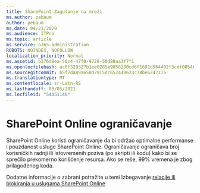 ```yaml
---
title: SharePoint Zagušanje na mreži
ms.author: pebaum
author: pebaum
ms.date: 04/21/2020
ms.audience: ITPro
ms.topic: article
ms.service: o365-administration
ROBOTS: NOINDEX, NOFOLLOW
localization_priority: Normal
ms.assetid: b376d8ea-50c4-47f0-9720-50d80aa3f7f1
ms.openlocfilehash: ac6f329327b1ee8285e9856280cd6f1691d964402f3cdf0054ba33caeb9ff7ed
ms.sourcegitcommit: b5f7da89a650d2915dc652449623c78be6247175
ms.translationtype: MT
ms.contentlocale: sr-Latn-RS
ms.lasthandoff: 08/05/2021
ms.locfileid: "54051140"
---
```

# <a name="sharepoint-online-throttling"></a>SharePoint Online ograničavanje

SharePoint Online koristi ograničavanje da bi održao optimalne performanse i pouzdanost usluge SharePoint Online. Ograničavanje ograničava broj korisničkih radnji ili istovremenih poziva (po skripti ili kodu) kako bi se sprečilo prekomerno korišćenje resursa. Ako se reše, 99% vremena je zbog prilagođenog koda.
  
Dodatne informacije o zabrani potražite u temi Izbegavanje [relacije ili blokiranja u uslugama SharePoint Online](https://go.microsoft.com/fwlink/?linkid=2022019)
  

